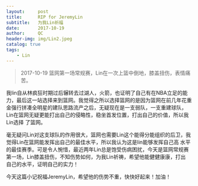 ```yaml
---
layout:     post
title:      RIP for JeremyLin
subtitle:   为我Lin祈福
date:       2017-10-19
author:     QC
header-img: img/Lin2.jpeg
catalog: true
tags:
    - Lin
---
```


>2017-10-19 篮网第一场常规赛，Lin在一次上篮中倒地，膝盖扭伤，表情痛苦。
<p>我lin自从林疯狂时期过后辗转去过湖人，火箭，也证明了自己有在NBA立足的能力，最后这一站选择来到篮网。我觉得之所以选择篮网的是因为篮网在前几年花重
金强行拼凑全明星的建队思路流产之后，无疑现在是一支弱队，一支重建球队，Lin在篮网无疑更能打出自己的侵略性，稳坐首发位置，打出自己的价值，所以我Lin选择
了篮网。</p>
<p>毫无疑问Lin对这支球队的作用很大，篮网也需要Lin这个能得分能组织的后卫，我觉得Lin在篮网能发挥出自己的最佳水平，所以我认为这是lin能够发挥自己高
水平的最佳赛季。可是令人惋惜，最近两年Lin总是饱受伤病困扰，今天是篮网常规赛第一场，Lin膝盖扭伤，不知伤势如何，为我Lin祈祷，希望他能健健康康，打出
自己的水平，证明自己的实力！</p>
<p>今天这篇小记祝福JeremyLin，希望他的伤势不重，快快好起来！加油！</p>
